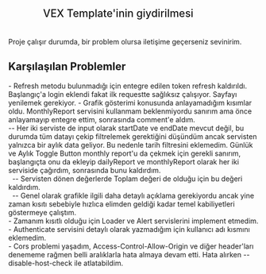 
<h2 style="height: 60px; line-height: 60px; margin-left: 70px; font-weight: 500; border: none;">VEX Template'inin giydirilmesi</h2>
Proje çalışır durumda, bir problem olursa iletişime geçerseniz sevinirim.
<h2>Karşılaşılan Problemler</h2>
- Refresh metodu bulunmadığı için entegre edilen token refresh kaldırıldı. Başlangıç'a login eklendi fakat ilk requestte sağlıksız çalışıyor. Sayfayı yenilemek gerekiyor. 
- Grafik gösterimi konusunda anlayamadığım kısımlar oldu. MonthlyReport servisini kullanmam beklenmiyordu sanırım ama önce anlayamayıp entegre ettim, sonrasında comment'e aldım. <br />
  -- Her iki serviste de input olarak startDate ve endDate mevcut değil, bu durumda tüm datayı çekip filtrelemek gerektiğini düşündüm ancak servisten yalnızca bir aylık data geliyor. Bu nedenle tarih filtresini eklemedim. Günlük ve Aylık Toggle Button monthly report'u da çekmek için gerekli sanırım, başlangıçta onu da ekleyip dailyReport ve monthlyReport olarak her iki serviside çağırdım, sonrasında bunu kaldırdım.<br />
 &nbsp; -- Servisten dönen değerlerde Toplam değeri de olduğu için bu değeri kaldırdım.<br />
 &nbsp;  -- Genel olarak grafikle ilgili daha detaylı açıklama gerekiyordu ancak yine zaman kısıtı sebebiyle hızlıca elimden geldiği kadar temel kabiliyetleri göstermeye çalıştım.<br />
- Zamanım kısıtlı olduğu için Loader ve Alert servislerini implement etmedim.<br />
- Authenticate servisini detaylı olarak yazmadığım için kullanıcı adı kısmını eklemedim.<br />
- Cors problemi yaşadım, Access-Control-Allow-Origin ve diğer header'ları denememe rağmen belli aralıklarla hata almaya devam etti. Hata alırken --disable-host-check ile atlatabildim.
